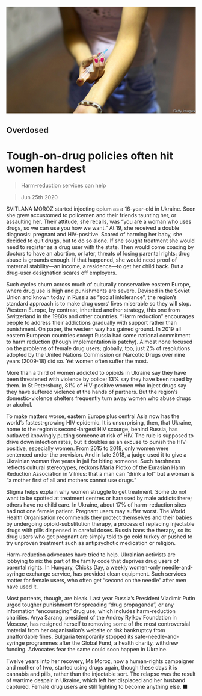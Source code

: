 ![](./images/20200627_EUP005_0.jpg)

## Overdosed

# Tough-on-drug policies often hit women hardest

> Harm-reduction services can help

> Jun 25th 2020

SVITLANA MOROZ started injecting opium as a 16-year-old in Ukraine. Soon she grew accustomed to policemen and their friends taunting her, or assaulting her. Their attitude, she recalls, was “you are a woman who uses drugs, so we can use you how we want.” At 19, she received a double diagnosis: pregnant and HIV-positive. Scared of harming her baby, she decided to quit drugs, but to do so alone. If she sought treatment she would need to register as a drug user with the state. Then would come coaxing by doctors to have an abortion, or later, threats of losing parental rights: drug abuse is grounds enough. If that happened, she would need proof of maternal stability—an income, a residence—to get her child back. But a drug-user designation scares off employers.

Such cycles churn across much of culturally conservative eastern Europe, where drug use is high and punishments are severe. Devised in the Soviet Union and known today in Russia as “social intolerance”, the region’s standard approach is to make drug users’ lives miserable so they will stop. Western Europe, by contrast, inherited another strategy, this one from Switzerland in the 1980s and other countries. “Harm reduction” encourages people to address their addictions gradually with support rather than punishment. On paper, the western way has gained ground. In 2019 all eastern European countries except Russia had some national commitment to harm reduction (though implementation is patchy). Almost none focused on the problems of female drug users; globally, too, just 2% of resolutions adopted by the United Nations Commission on Narcotic Drugs over nine years (2009-18) did so. Yet women often suffer the most.

More than a third of women addicted to opioids in Ukraine say they have been threatened with violence by police; 13% say they have been raped by them. In St Petersburg, 81% of HIV-positive women who inject drugs say they have suffered violence at the hands of partners. But the region’s domestic-violence shelters frequently turn away women who abuse drugs or alcohol.

To make matters worse, eastern Europe plus central Asia now has the world’s fastest-growing HIV epidemic. It is unsurprising, then, that Ukraine, home to the region’s second-largest HIV scourge, behind Russia, has outlawed knowingly putting someone at risk of HIV. The rule is supposed to drive down infection rates, but it doubles as an excuse to punish the HIV-positive, especially women. From 2015 to 2018, only women were sentenced under the provision. And in late 2018, a judge used it to give a Ukrainian woman five years in jail for biting someone. Such harshness reflects cultural stereotypes, reckons Maria Plotko of the Eurasian Harm Reduction Association in Vilnius: that a man can “drink a lot” but a woman is “a mother first of all and mothers cannot use drugs.”

Stigma helps explain why women struggle to get treatment. Some do not want to be spotted at treatment centres or harassed by male addicts there; others have no child care. In Ukraine, about 17% of harm-reduction sites had not one female patient. Pregnant users may suffer worst. The World Health Organisation recommends they protect themselves and their babies by undergoing opioid-substitution therapy, a process of replacing injectable drugs with pills dispensed in careful doses. Russia bans the therapy, so its drug users who get pregnant are simply told to go cold turkey or pushed to try unproven treatment such as antipsychotic medication or religion.

Harm-reduction advocates have tried to help. Ukrainian activists are lobbying to nix the part of the family code that deprives drug users of parental rights. In Hungary, Chicks Day, a weekly women-only needle-and-syringe exchange service, has provided clean equipment. Such services matter for female users, who often get “second on the needle” after men have used it.

Most portents, though, are bleak. Last year Russia’s President Vladimir Putin urged tougher punishment for spreading “drug propaganda”, or any information “encouraging” drug use, which includes harm-reduction charities. Anya Sarang, president of the Andrey Rylkov Foundation in Moscow, has resigned herself to removing some of the most controversial material from her organisation’s website or risk bankruptcy from unaffordable fines. Bulgaria temporarily stopped its safe-needle-and-syringe programmes after the Global Fund, a health charity, withdrew funding. Advocates fear the same could soon happen in Ukraine.

Twelve years into her recovery, Ms Moroz, now a human-rights campaigner and mother of two, started using drugs again, though these days it is cannabis and pills, rather than the injectable sort. The relapse was the result of wartime despair in Ukraine, which left her displaced and her husband captured. Female drug users are still fighting to become anything else. ■